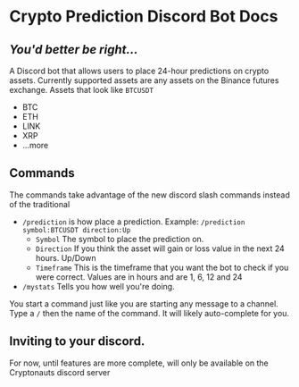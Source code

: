 # Crypto Prediction Discord Bot Docs
## _You'd better be right..._
 A Discord bot that allows users to place 24-hour predictions on crypto assets. Currently supported assets are any assets on the Binance futures exchange. Assets that look like ``BTCUSDT``

- BTC
- ETH
- LINK
- XRP
- ...more

## Commands
The commands take advantage of the new discord slash commands instead of the traditional  

- ``/prediction`` is how place a prediction. Example: ``/prediction symbol:BTCUSDT direction:Up``
    - ``Symbol`` The symbol to place the prediction on. 
    - ``Direction`` If you think the asset will gain or loss value in the next 24 hours. Up/Down
    - ``Timeframe`` This is the timeframe that you want the bot to check if you were correct. Values are in hours and are 1, 6, 12 and 24
- ``/mystats`` Tells you how well you're doing.

You start a command just like you are starting any message to a channel. Type a ``/`` then the name of the command. It will likely auto-complete for you.

## Inviting to your discord.

For now, until features are more complete, will only be available on the Cryptonauts discord server
